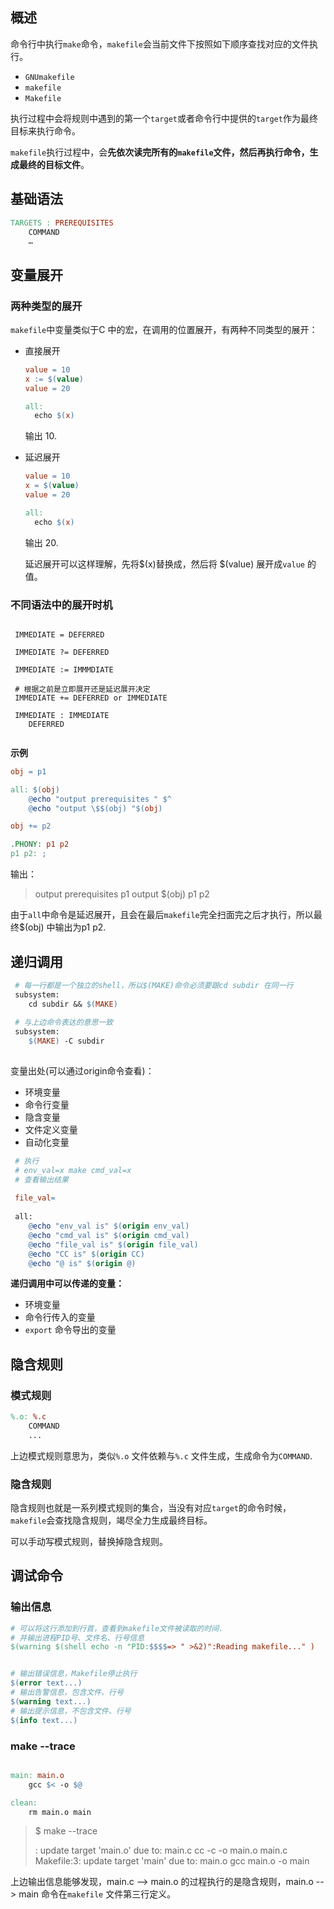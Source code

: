 ## 概述

命令行中执行`make`命令，`makefile`会当前文件下按照如下顺序查找对应的文件执行。

* `GNUmakefile`
* `makefile`
* `Makefile`

执行过程中会将规则中遇到的第一个`target`或者命令行中提供的`target`作为最终目标来执行命令。

`makefile`执行过程中，会**先依次读完所有的`makefile`文件，然后再执行命令，生成最终的目标文件**。



## 基础语法

```makefile
TARGETS : PREREQUISITES
	COMMAND
	…
```



## 变量展开

### 两种类型的展开

`makefile`中变量类似于C 中的宏，在调用的位置展开，有两种不同类型的展开：

* 直接展开

  ```makefile
  value = 10
  x := $(value)
  value = 20
  
  all:
  	echo $(x)
  ```

  输出 10.

* 延迟展开

  ```makefile
  value = 10
  x = $(value)
  value = 20
  
  all:
  	echo $(x)
  ```

  输出 20.

  延迟展开可以这样理解，先将$(x)替换成，然后将 $(value) 展开成`value` 的值。



### 不同语法中的展开时机

```

 IMMEDIATE = DEFERRED
 
 IMMEDIATE ?= DEFERRED
 
 IMMEDIATE := IMMMDIATE
 
 # 根据之前是立即展开还是延迟展开决定
 IMMEDIATE += DEFERRED or IMMEDIATE
 
 IMMEDIATE : IMMEDIATE
 	DEFERRED
 
```



**示例**

```makefile
obj = p1

all: $(obj)
	@echo "output prerequisites " $^
	@echo "output \$$(obj) "$(obj)

obj += p2

.PHONY: p1 p2
p1 p2: ;

```

输出：

> output prerequisites  p1
> output $(obj) p1 p2

由于`all`中命令是延迟展开，且会在最后`makefile`完全扫面完之后才执行，所以最终$(obj) 中输出为p1 p2.



## 递归调用

```makefile
 # 每一行都是一个独立的shell，所以$(MAKE)命令必须要跟cd subdir 在同一行
 subsystem:
 	cd subdir && $(MAKE)
 
 # 与上边命令表达的意思一致
 subsystem:
 	$(MAKE) -C subdir
 
```

变量出处(可以通过origin命令查看)：

* 环境变量
* 命令行变量
* 隐含变量
* 文件定义变量
* 自动化变量

```makefile
 # 执行
 # env_val=x make cmd_val=x
 # 查看输出结果
 
 file_val=
 
 all:
 	@echo "env_val is" $(origin env_val)
 	@echo "cmd_val is" $(origin cmd_val)
 	@echo "file_val is" $(origin file_val)
 	@echo "CC is" $(origin CC)
 	@echo "@ is" $(origin @)
```



**递归调用中可以传递的变量：**

* 环境变量
* 命令行传入的变量
* `export` 命令导出的变量



## 隐含规则

### 模式规则

```makefile
%.o: %.c
	COMMAND
	...
```

上边模式规则意思为，类似`%.o` 文件依赖与`%.c` 文件生成，生成命令为`COMMAND`.

### 隐含规则

隐含规则也就是一系列模式规则的集合，当没有对应`target`的命令时候，`makefile`会查找隐含规则，竭尽全力生成最终目标。

可以手动写模式规则，替换掉隐含规则。



## 调试命令

### 输出信息

```makefile
# 可以将这行添加到行首，查看到makefile文件被读取的时间.
# 并输出进程PID号、文件名、行号信息
$(warning $(shell echo -n "PID:$$$$=> " >&2)":Reading makefile..." )


# 输出错误信息，Makefile停止执行
$(error text...)
# 输出告警信息，包含文件、行号
$(warning text...)
# 输出提示信息，不包含文件、行号
$(info text...)

```

### make --trace

```makefile

main: main.o
	gcc $< -o $@

clean:
	rm main.o main
```



> $ make --trace
>
> <builtin>: update target 'main.o' due to: main.c
> cc    -c -o main.o main.c
> Makefile:3: update target 'main' due to: main.o
> gcc main.o -o main

上边输出信息能够发现，main.c --> main.o 的过程执行的是隐含规则，main.o --> main 命令在`makefile` 文件第三行定义。
